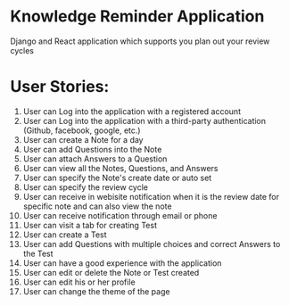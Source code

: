 # Knowledge Reminder Application

Django and React application which supports you plan out your review cycles

# User Stories:

1. User can Log into the application with a registered account
2. User can Log into the application with a third-party authentication (Github, facebook, google, etc.)
3. User can create a Note for a day
4. User can add Questions into the Note
5. User can attach Answers to a Question
6. User can view all the Notes, Questions, and Answers
7. User can specify the Note's create date or auto set
8. User can specify the review cycle
9. User can receive in webisite notification when it is the review date for specific note and can also view the note
10. User can receive notification through email or phone
11. User can visit a tab for creating Test
12. User can create a Test
13. User can add Questions with multiple choices and correct Answers to the Test
14. User can have a good experience with the application
15. User can edit or delete the Note or Test created
16. User can edit his or her profile
17. User can change the theme of the page
